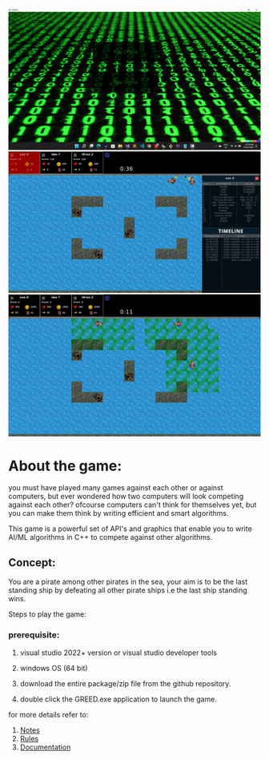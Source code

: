 ![Game view](https://github.com/PHANTOM9009/GREED/blob/master/map_1%20attributes/main_img.png)
![Game view](https://github.com/PHANTOM9009/GREED/blob/master/map_1%20attributes/image3.png)
![Game view](https://github.com/PHANTOM9009/GREED/blob/master/map_1%20attributes/image.png)

# About the game:

you must have played many games against each other or against computers, but ever wondered how two computers will
look competing against each other? ofcourse computers can't think for themselves yet, but you can make them think
by writing efficient and smart algorithms.

This game is a powerful set of API's and graphics that enable you to write AI/ML algorithms in C++ to compete 
against other algorithms.

## Concept:

You are a pirate among other pirates in the sea, your aim is to be the last standing ship by defeating all other
pirate ships i.e the last ship standing wins.

Steps to play the game:

### prerequisite:
  1. visual studio 2022+ version or visual studio developer tools
  2. windows OS (64 bit)	

1. download the entire package/zip file from the github repository.
2. double click the  GREED.exe application to launch the game.

for more details refer to:
1. [Notes](Notes.md)
2. [Rules](Rules.md)
3. [Documentation](Documentation.md)





